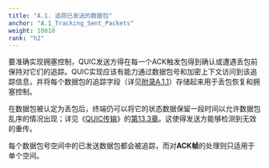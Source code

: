 ```yaml
---
title: "A.1. 追踪已发送的数据包"
anchor: "A.1_Tracking_Sent_Packets"
weight: 10010
rank: "h2"
---
```


要准确实现拥塞控制，QUIC发送方得在每一个ACK触发包得到确认或遭遇丢包前保持对它们的追踪。QUIC实现应该有能力通过数据包号和加密上下文访问到该追踪信息，并将每个数据包的追踪字段（详见[附录A.1.1](#A.1.1_Sent_Packet_Fields)）存储起来用于丢包恢复和拥塞控制。

在数据包被认定为丢包后，终端仍可以将它的状态数据保留一段时间以允许数据包乱序的情况出现；详见《[QUIC传输](../RFC9000_Chinese_Simplified)》的[第13.3章](../RFC9000_Chinese_Simplified/#13.3_Retransmission_of_Information)。这使得发送方能够检测到无效的重传。

每个数据包号空间中的已发送数据包都会被追踪，而对**ACK帧**的处理则只适用于单个空间。

